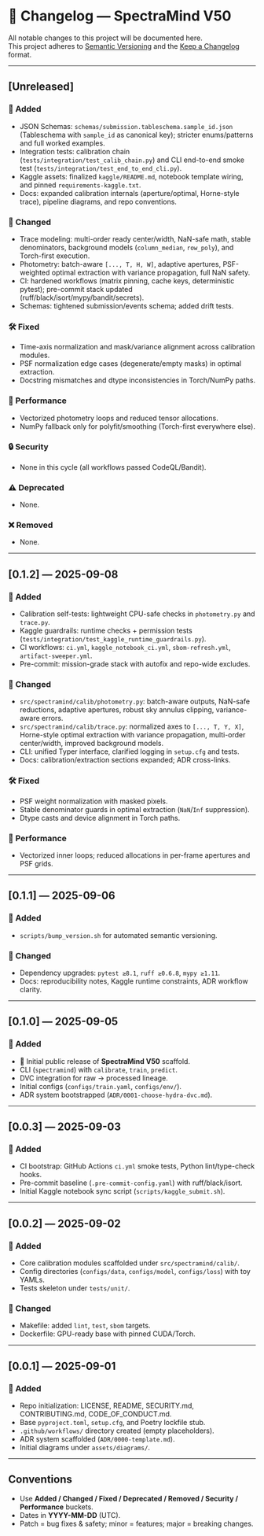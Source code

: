 # 📜 Changelog — SpectraMind V50

All notable changes to this project will be documented here.  
This project adheres to [Semantic Versioning](https://semver.org/spec/v2.0.0.html) and the
[Keep a Changelog](https://keepachangelog.com/en/1.1.0/) format.

---

## [Unreleased]

### 🚀 Added
- JSON Schemas: `schemas/submission.tableschema.sample_id.json` (Tableschema with `sample_id` as canonical key); stricter enums/patterns and full worked examples.
- Integration tests: calibration chain (`tests/integration/test_calib_chain.py`) and CLI end-to-end smoke test (`tests/integration/test_end_to_end_cli.py`).
- Kaggle assets: finalized `kaggle/README.md`, notebook template wiring, and pinned `requirements-kaggle.txt`.
- Docs: expanded calibration internals (aperture/optimal, Horne-style trace), pipeline diagrams, and repo conventions.

### 🔄 Changed
- Trace modeling: multi-order ready center/width, NaN-safe math, stable denominators, background models (`column_median`, `row_poly`), and Torch-first execution.
- Photometry: batch-aware `[..., T, H, W]`, adaptive apertures, PSF-weighted optimal extraction with variance propagation, full NaN safety.
- CI: hardened workflows (matrix pinning, cache keys, deterministic pytest); pre-commit stack updated (ruff/black/isort/mypy/bandit/secrets).
- Schemas: tightened submission/events schema; added drift tests.

### 🛠️ Fixed
- Time-axis normalization and mask/variance alignment across calibration modules.
- PSF normalization edge cases (degenerate/empty masks) in optimal extraction.
- Docstring mismatches and dtype inconsistencies in Torch/NumPy paths.

### 🧪 Performance
- Vectorized photometry loops and reduced tensor allocations.
- NumPy fallback only for polyfit/smoothing (Torch-first everywhere else).

### 🔒 Security
- None in this cycle (all workflows passed CodeQL/Bandit).

### ⚠️ Deprecated
- None.

### ❌ Removed
- None.

---

## [0.1.2] — 2025-09-08
### 🚀 Added
- Calibration self-tests: lightweight CPU-safe checks in `photometry.py` and `trace.py`.
- Kaggle guardrails: runtime checks + permission tests (`tests/integration/test_kaggle_runtime_guardrails.py`).
- CI workflows: `ci.yml`, `kaggle_notebook_ci.yml`, `sbom-refresh.yml`, `artifact-sweeper.yml`.
- Pre-commit: mission-grade stack with autofix and repo-wide excludes.

### 🔄 Changed
- `src/spectramind/calib/photometry.py`: batch-aware outputs, NaN-safe reductions, adaptive apertures, robust sky annulus clipping, variance-aware errors.
- `src/spectramind/calib/trace.py`: normalized axes to `[..., T, Y, X]`, Horne-style optimal extraction with variance propagation, multi-order center/width, improved background models.
- CLI: unified Typer interface, clarified logging in `setup.cfg` and tests.
- Docs: calibration/extraction sections expanded; ADR cross-links.

### 🛠️ Fixed
- PSF weight normalization with masked pixels.
- Stable denominator guards in optimal extraction (`NaN`/`Inf` suppression).
- Dtype casts and device alignment in Torch paths.

### 🧪 Performance
- Vectorized inner loops; reduced allocations in per-frame apertures and PSF grids.

---

## [0.1.1] — 2025-09-06
### 🚀 Added
- `scripts/bump_version.sh` for automated semantic versioning.

### 🔄 Changed
- Dependency upgrades: `pytest ≥8.1`, `ruff ≥0.6.8`, `mypy ≥1.11`.
- Docs: reproducibility notes, Kaggle runtime constraints, ADR workflow clarity.

---

## [0.1.0] — 2025-09-05
### 🚀 Added
- 🎉 Initial public release of **SpectraMind V50** scaffold.
- CLI (`spectramind`) with `calibrate`, `train`, `predict`.
- DVC integration for raw → processed lineage.
- Initial configs (`configs/train.yaml`, `configs/env/`).
- ADR system bootstrapped (`ADR/0001-choose-hydra-dvc.md`).

---

## [0.0.3] — 2025-09-03
### 🚀 Added
- CI bootstrap: GitHub Actions `ci.yml` smoke tests, Python lint/type-check hooks.
- Pre-commit baseline (`.pre-commit-config.yaml`) with ruff/black/isort.
- Initial Kaggle notebook sync script (`scripts/kaggle_submit.sh`).

---

## [0.0.2] — 2025-09-02
### 🚀 Added
- Core calibration modules scaffolded under `src/spectramind/calib/`.
- Config directories (`configs/data`, `configs/model`, `configs/loss`) with toy YAMLs.
- Tests skeleton under `tests/unit/`.

### 🔄 Changed
- Makefile: added `lint`, `test`, `sbom` targets.
- Dockerfile: GPU-ready base with pinned CUDA/Torch.

---

## [0.0.1] — 2025-09-01
### 🚀 Added
- Repo initialization: LICENSE, README, SECURITY.md, CONTRIBUTING.md, CODE_OF_CONDUCT.md.
- Base `pyproject.toml`, `setup.cfg`, and Poetry lockfile stub.
- `.github/workflows/` directory created (empty placeholders).
- ADR system scaffolded (`ADR/0000-template.md`).
- Initial diagrams under `assets/diagrams/`.

---

## Conventions
- Use **Added / Changed / Fixed / Deprecated / Removed / Security / Performance** buckets.
- Dates in **YYYY-MM-DD** (UTC).
- Patch = bug fixes & safety; minor = features; major = breaking changes.
